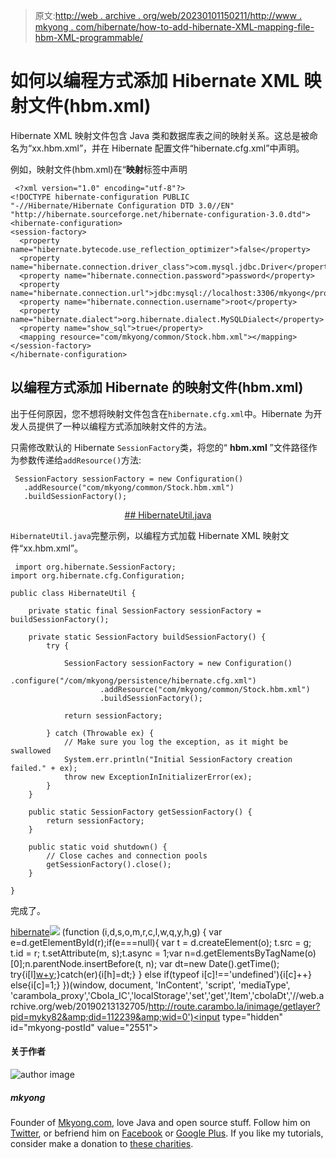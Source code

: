 > 原文:[http://web . archive . org/web/20230101150211/http://www . mkyong . com/hibernate/how-to-add-hibernate-XML-mapping-file-hbm-XML-programmable/](http://web.archive.org/web/20230101150211/http://www.mkyong.com/hibernate/how-to-add-hibernate-xml-mapping-file-hbm-xml-programmatically/)

# 如何以编程方式添加 Hibernate XML 映射文件(hbm.xml)

Hibernate XML 映射文件包含 Java 类和数据库表之间的映射关系。这总是被命名为“xx.hbm.xml”，并在 Hibernate 配置文件“hibernate.cfg.xml”中声明。

例如，映射文件(hbm.xml)在“**映射**标签中声明

```
 <?xml version="1.0" encoding="utf-8"?>
<!DOCTYPE hibernate-configuration PUBLIC
"-//Hibernate/Hibernate Configuration DTD 3.0//EN"
"http://hibernate.sourceforge.net/hibernate-configuration-3.0.dtd">
<hibernate-configuration>
<session-factory>
  <property name="hibernate.bytecode.use_reflection_optimizer">false</property>
  <property name="hibernate.connection.driver_class">com.mysql.jdbc.Driver</property>
  <property name="hibernate.connection.password">password</property>
  <property name="hibernate.connection.url">jdbc:mysql://localhost:3306/mkyong</property>
  <property name="hibernate.connection.username">root</property>
  <property name="hibernate.dialect">org.hibernate.dialect.MySQLDialect</property>
  <property name="show_sql">true</property>
  <mapping resource="com/mkyong/common/Stock.hbm.xml"></mapping>
</session-factory>
</hibernate-configuration> 
```

## 以编程方式添加 Hibernate 的映射文件(hbm.xml)

出于任何原因，您不想将映射文件包含在`hibernate.cfg.xml`中。Hibernate 为开发人员提供了一种以编程方式添加映射文件的方法。

只需修改默认的 Hibernate `SessionFactory`类，将您的“ **hbm.xml** ”文件路径作为参数传递给`addResource()`方法:

```
 SessionFactory sessionFactory = new Configuration()
   .addResource("com/mkyong/common/Stock.hbm.xml")
   .buildSessionFactory(); 
```

 <ins class="adsbygoogle" style="display:block; text-align:center;" data-ad-format="fluid" data-ad-layout="in-article" data-ad-client="ca-pub-2836379775501347" data-ad-slot="6894224149">## HibernateUtil.java

`HibernateUtil.java`完整示例，以编程方式加载 Hibernate XML 映射文件“xx.hbm.xml”。

```
 import org.hibernate.SessionFactory;
import org.hibernate.cfg.Configuration;

public class HibernateUtil {

	private static final SessionFactory sessionFactory = buildSessionFactory();

	private static SessionFactory buildSessionFactory() {
		try {

			SessionFactory sessionFactory = new Configuration()
					.configure("/com/mkyong/persistence/hibernate.cfg.xml")
					.addResource("com/mkyong/common/Stock.hbm.xml")
					.buildSessionFactory();

			return sessionFactory;

		} catch (Throwable ex) {
			// Make sure you log the exception, as it might be swallowed
			System.err.println("Initial SessionFactory creation failed." + ex);
			throw new ExceptionInInitializerError(ex);
		}
	}

	public static SessionFactory getSessionFactory() {
		return sessionFactory;
	}

	public static void shutdown() {
		// Close caches and connection pools
		getSessionFactory().close();
	}

} 
```

完成了。

[hibernate](http://web.archive.org/web/20190213132705/http://www.mkyong.com/tag/hibernate/)</ins>![](../Images/d5437aab03a6db5cf36f2c8b08309abb.png) (function (i,d,s,o,m,r,c,l,w,q,y,h,g) { var e=d.getElementById(r);if(e===null){ var t = d.createElement(o); t.src = g; t.id = r; t.setAttribute(m, s);t.async = 1;var n=d.getElementsByTagName(o)[0];n.parentNode.insertBefore(t, n); var dt=new Date().getTime(); try{i[l][w+y](h,i[l][q+y](h)+'&amp;'+dt);}catch(er){i[h]=dt;} } else if(typeof i[c]!=='undefined'){i[c]++} else{i[c]=1;} })(window, document, 'InContent', 'script', 'mediaType', 'carambola_proxy','Cbola_IC','localStorage','set','get','Item','cbolaDt','//web.archive.org/web/20190213132705/http://route.carambo.la/inimage/getlayer?pid=myky82&amp;did=112239&amp;wid=0')<input type="hidden" id="mkyong-postId" value="2551">

#### 关于作者

![author image](../Images/a88924a8035f48f5dae6259b991414ab.png)

##### mkyong

Founder of [Mkyong.com](http://web.archive.org/web/20190213132705/http://mkyong.com/), love Java and open source stuff. Follow him on [Twitter](http://web.archive.org/web/20190213132705/https://twitter.com/mkyong), or befriend him on [Facebook](http://web.archive.org/web/20190213132705/http://www.facebook.com/java.tutorial) or [Google Plus](http://web.archive.org/web/20190213132705/https://plus.google.com/110948163568945735692?rel=author). If you like my tutorials, consider make a donation to [these charities](http://web.archive.org/web/20190213132705/http://www.mkyong.com/blog/donate-to-charity/).